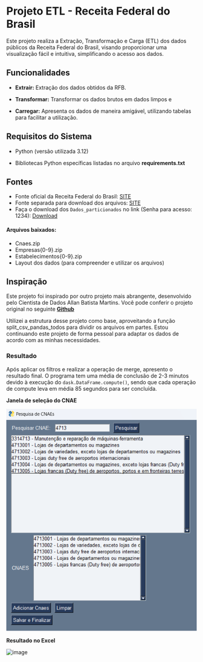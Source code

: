 # Projeto ETL - Receita Federal do Brasil

Este projeto realiza a Extração, Transformação e Carga (ETL) dos dados públicos da Receita Federal do Brasil, visando proporcionar uma visualização fácil e intuitiva, simplificando o acesso aos dados.

## Funcionalidades
* **Extrair:** Extração dos dados obtidos da RFB.

* **Transformar:** Transformar os dados brutos em dados limpos e 

* **Carregar:** Apresenta os dados de maneira amigável, utilizando tabelas para facilitar a utilização.

## Requisitos do Sistema
* Python (versão utilizada 3.12)

* Bibliotecas Python específicas listadas no arquivo **requirements.txt**

## Fontes
* Fonte oficial da Receita Federal do Brasil: [SITE](https://dados.gov.br/dados/conjuntos-dados/cadastro-nacional-da-pessoa-juridica---cnpj)
* Fonte separada para download dos arquivos: [SITE](https://dadosabertos.rfb.gov.br/CNPJ/)
* Faça o download dos `Dados_particionados` no link (Senha para acesso: 1234): [Download](https://www.transfernow.net/dl/202402019GMwmeVX)

#### Arquivos baixados:
* Cnaes.zip
* Empresas{0-9}.zip
* Estabelecimentos{0-9}.zip
* Layout dos dados (para compreender e utilizar os arquivos)

## Inspiração
Este projeto foi inspirado por outro projeto mais abrangente, desenvolvido pelo Cientista de Dados Allan Batista Martins. Você pode conferir o projeto original no seguinte **[Github](https://github.com/allanbmartins/Projeto_ETL_RFB_IBGE_ANP)**

Utilizei a estrutura desse projeto como base, aproveitando a função split_csv_pandas_todos para dividir os arquivos em partes. Estou continuando este projeto de forma pessoal para adaptar os dados de acordo com as minhas necessidades.

### Resultado
Após aplicar os filtros e realizar a operação de merge, apresento o resultado final. O programa tem uma média de conclusão de 2-3 minutos devido à execução do `dask.DataFrame.compute()`, sendo que cada operação de compute leva em média 85 segundos para ser concluída.

**Janela de seleção do CNAE**

![image](https://github.com/danexplore/ETL_RFB_DATA/blob/4407924215a97e43e4260deca6bbc4de81fb4ce5/Cnae_select_window.png?raw=true)

**Resultado no Excel**

![image](https://github.com/danexplore/ETL_RFB_DATA/assets/74932150/e545cf39-cb4c-43f3-a299-5ea22a04f6db)

